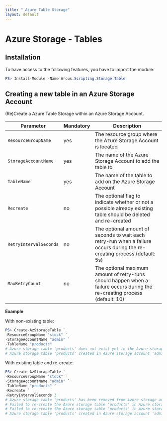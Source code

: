 ```yaml
---
title: " Azure Table Storage"
layout: default
---
```


# Azure Storage - Tables

## Installation

To have access to the following features, you have to import the module:

```powershell
PS> Install-Module -Name Arcus.Scripting.Storage.Table
```

## Creating a new table in an Azure Storage Account

(Re)Create a Azure Table Storage within an Azure Storage Account.

| Parameter              | Mandatory | Description                                                                                                                |
| ---------------------- | --------- | -------------------------------------------------------------------------------------------------------------------------- |
| `ResourceGroupName`    | yes       | The resource group where the Azure Storage Account is located                                                              |
| `StorageAccountName`   | yes       | The name of the Azure Storage Account to add the table to                                                                  |
| `TableName`            | yes       | The name of the table to add on the Azure Storage Account                                                                  |
| `Recreate`             | no        | The optional flag to indicate whether or not a possible already existing table should be deleted and re-created            |
| `RetryIntervalSeconds` | no        | The optional amount of seconds to wait each retry-run when a failure occurs during the re-creating process (default: 5s)  |
| `MaxRetryCount`        | no        | The optional maximum amount of retry-runs should happen when a failure occurs during the re-creating process (default: 10) |

**Example**

With non-existing table:

```powershell
PS> Create-AzStorageTable `
-ResourceGroupName "stock" `
-StorageAccountName "admin" `
-TableName "products"
# Azure storage table 'products' does not exist yet in the Azure storage account 'admin', so will create one
# Azure storage table 'products' created in Azure storage account 'admin'
```

With existing table and re-create:

```powershell
PS> Create-AzStorageTable `
-ResourceGroupName "stock" `
-StorageAccountName "admin" `
-TableName "products" `
-Recreate `
-RetryIntervalSeconds 3
# Azure storage table 'products' has been removed from Azure storage account 'admin'
# Failed to re-create the Azure storage table 'products' in Azure storage account 'admin', retrying in 5 seconds...
# Failed to re-create the Azure storage table 'products' in Azure storage account 'admin', retrying in 5 seconds...
# Azure storage table 'products' created in Azure storage account 'admin'
```
